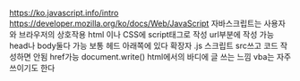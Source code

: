 
https://ko.javascript.info/intro
https://developer.mozilla.org/ko/docs/Web/JavaScript
자바스크립트는 사용자와 브라우저의 상호작용
html 이나 CSS에 script태그로 작성 url부분에 작성 가능 head나 body둘다 가능
보통 헤드 아래쪽에 있다
확장자 .js
스크립트 src쓰고 코드 작성하면 안됨
href가능
document.write() html에서의 바디에 글 쓰는 느낌
vba는 자주 쓰이기도 한다
